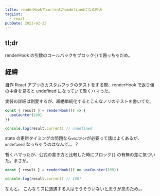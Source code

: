 ```yaml
---
title: renderHookでcurrentがundefinedになる原因
tagList:
  - react
pubDate: 2023-02-23
---
```


## tl;dr

renderHook の引数のコールバックをブロック`{}`で囲っちゃだめ。

## 経緯

自作 React アプリのカスタムフックのテストをする際、renderHook で返り値の中身を見ると undefined になっていて暫くハマった。

実装の詳細は割愛するが、超絶単純化するとこんなノリのテストを書いてた。

```js
const { result } = renderHook(() => {
  useCounter(100)
})

console.log(result.current) // undefined
```

state の更新タイミングの問題なら`waitFor`が必要って話はよくあるが、`undefined` なっちゃうのはなんで。。？

暫くハマったが、公式の書き方と比較した時にブロック`{}` の有無の差に気づいた。まさか。

```js
const { result } = renderHook(() => useCounter(100))

console.log(result.current) // 100!
```

なんと。
こんなミスに遭遇する人はそうそういないと思うが念のため。。
